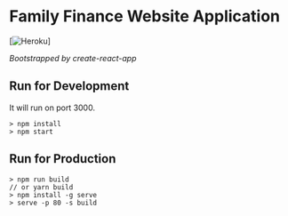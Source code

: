 # Family Finance Website Application

[![Heroku](https://familyfinance-webapp.herokuapp.com/)]

*Bootstrapped by create-react-app*

## Run for Development

It will run on port 3000.

``` 
> npm install 
> npm start 
```

## Run for Production 

```
> npm run build
// or yarn build
> npm install -g serve
> serve -p 80 -s build
